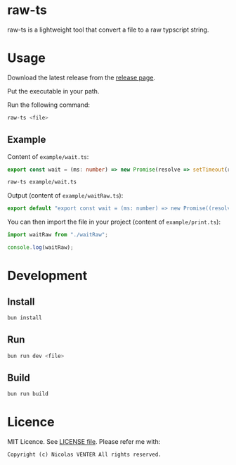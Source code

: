 # raw-ts

raw-ts is a lightweight tool that convert a file to a raw typscript string.

# Usage

Download the latest release from the [release page](https://github.com/nicolasventer/raw-ts/releases).

Put the executable in your path.

Run the following command:

```bash
raw-ts <file>
```

## Example

Content of `example/wait.ts`:

```typescript
export const wait = (ms: number) => new Promise(resolve => setTimeout(resolve, ms));
```

```bash
raw-ts example/wait.ts
```

Output (content of `example/waitRaw.ts`):

```typescript
export default "export const wait = (ms: number) => new Promise((resolve) => setTimeout(resolve, ms));\r\n";
```

You can then import the file in your project (content of `example/print.ts`):

```typescript
import waitRaw from "./waitRaw";

console.log(waitRaw);
```

# Development

## Install

```bash
bun install
```

## Run

```bash
bun run dev <file>
```

## Build

```bash
bun run build
```

# Licence

MIT Licence. See [LICENSE file](LICENSE).
Please refer me with:

	Copyright (c) Nicolas VENTER All rights reserved.